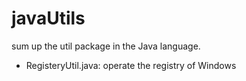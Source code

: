 # javaUtils
sum up the util package in the Java language.

- RegisteryUtil.java:  operate the registry of Windows